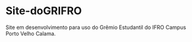 # Site-doGRIFRO
Site em desenvolvimento para uso do Grêmio Estudantil do IFRO Campus Porto Velho Calama.
